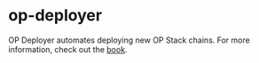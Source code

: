 # op-deployer

OP Deployer automates deploying new OP Stack chains. For more information, check out the [book][book].

[book]: https://devdocs.AIHI.io/op-deployer